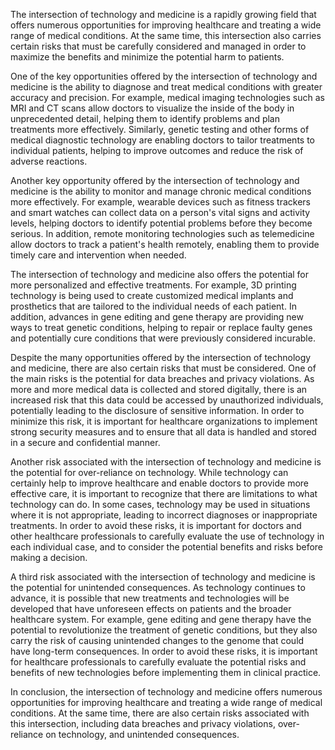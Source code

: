 The intersection of technology and medicine is a rapidly growing field that offers numerous opportunities for improving healthcare and treating a wide range of medical conditions. At the same time, this intersection also carries certain risks that must be carefully considered and managed in order to maximize the benefits and minimize the potential harm to patients.

One of the key opportunities offered by the intersection of technology and medicine is the ability to diagnose and treat medical conditions with greater accuracy and precision. For example, medical imaging technologies such as MRI and CT scans allow doctors to visualize the inside of the body in unprecedented detail, helping them to identify problems and plan treatments more effectively. Similarly, genetic testing and other forms of medical diagnostic technology are enabling doctors to tailor treatments to individual patients, helping to improve outcomes and reduce the risk of adverse reactions.

Another key opportunity offered by the intersection of technology and medicine is the ability to monitor and manage chronic medical conditions more effectively. For example, wearable devices such as fitness trackers and smart watches can collect data on a person's vital signs and activity levels, helping doctors to identify potential problems before they become serious. In addition, remote monitoring technologies such as telemedicine allow doctors to track a patient's health remotely, enabling them to provide timely care and intervention when needed.

The intersection of technology and medicine also offers the potential for more personalized and effective treatments. For example, 3D printing technology is being used to create customized medical implants and prosthetics that are tailored to the individual needs of each patient. In addition, advances in gene editing and gene therapy are providing new ways to treat genetic conditions, helping to repair or replace faulty genes and potentially cure conditions that were previously considered incurable.

Despite the many opportunities offered by the intersection of technology and medicine, there are also certain risks that must be considered. One of the main risks is the potential for data breaches and privacy violations. As more and more medical data is collected and stored digitally, there is an increased risk that this data could be accessed by unauthorized individuals, potentially leading to the disclosure of sensitive information. In order to minimize this risk, it is important for healthcare organizations to implement strong security measures and to ensure that all data is handled and stored in a secure and confidential manner.

Another risk associated with the intersection of technology and medicine is the potential for over-reliance on technology. While technology can certainly help to improve healthcare and enable doctors to provide more effective care, it is important to recognize that there are limitations to what technology can do. In some cases, technology may be used in situations where it is not appropriate, leading to incorrect diagnoses or inappropriate treatments. In order to avoid these risks, it is important for doctors and other healthcare professionals to carefully evaluate the use of technology in each individual case, and to consider the potential benefits and risks before making a decision.

A third risk associated with the intersection of technology and medicine is the potential for unintended consequences. As technology continues to advance, it is possible that new treatments and technologies will be developed that have unforeseen effects on patients and the broader healthcare system. For example, gene editing and gene therapy have the potential to revolutionize the treatment of genetic conditions, but they also carry the risk of causing unintended changes to the genome that could have long-term consequences. In order to avoid these risks, it is important for healthcare professionals to carefully evaluate the potential risks and benefits of new technologies before implementing them in clinical practice.

In conclusion, the intersection of technology and medicine offers numerous opportunities for improving healthcare and treating a wide range of medical conditions. At the same time, there are also certain risks associated with this intersection, including data breaches and privacy violations, over-reliance on technology, and unintended consequences. 